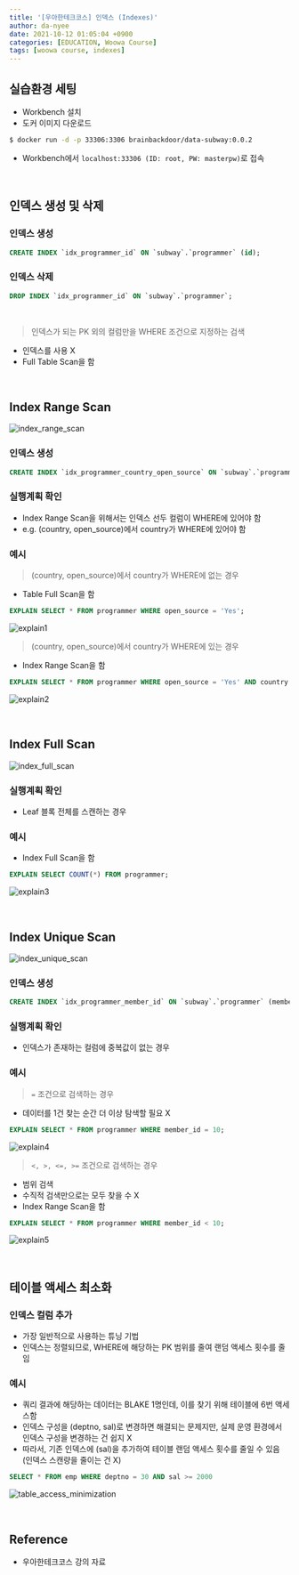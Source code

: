 ```yaml
---
title: '[우아한테크코스] 인덱스 (Indexes)'
author: da-nyee
date: 2021-10-12 01:05:04 +0900
categories: [EDUCATION, Woowa Course]
tags: [woowa course, indexes]
---
```


## 실습환경 세팅

- Workbench 설치
- 도커 이미지 다운로드

```bash
$ docker run -d -p 33306:3306 brainbackdoor/data-subway:0.0.2
```

- Workbench에서 `localhost:33306 (ID: root, PW: masterpw)`로 접속

<br/>

## 인덱스 생성 및 삭제

### 인덱스 생성

```sql
CREATE INDEX `idx_programmer_id` ON `subway`.`programmer` (id);
```

### 인덱스 삭제

```sql
DROP INDEX `idx_programmer_id` ON `subway`.`programmer`;
```

<br/>

> 인덱스가 되는 PK 외의 컬럼만을 WHERE 조건으로 지정하는 검색

- 인덱스를 사용 X
- Full Table Scan을 함

<br/>

## Index Range Scan

![index_range_scan](https://user-images.githubusercontent.com/50176238/136814933-b382c432-4ed2-4bc3-832f-50b30de47c7a.png)

### 인덱스 생성

```sql
CREATE INDEX `idx_programmer_country_open_source` ON `subway`.`programmer` (country, open_source);
```

### 실행계획 확인

- Index Range Scan을 위해서는 인덱스 선두 컬럼이 WHERE에 있어야 함
- e.g. (country, open_source)에서 country가 WHERE에 있어야 함

### 예시

> (country, open_source)에서 country가 WHERE에 없는 경우

- Table Full Scan을 함

```sql
EXPLAIN SELECT * FROM programmer WHERE open_source = 'Yes';
```

![explain1](https://user-images.githubusercontent.com/50176238/136820830-e15a03fc-56ac-440c-9eb4-300901d3a5d9.png)

> (country, open_source)에서 country가 WHERE에 있는 경우

- Index Range Scan을 함

```sql
EXPLAIN SELECT * FROM programmer WHERE open_source = 'Yes' AND country LIKE 'Nigeria';
```

![explain2](https://user-images.githubusercontent.com/50176238/136820967-bf6ec5fe-e04e-4f1b-ba01-2d1be27a9bcb.png)

<br/>

## Index Full Scan

![index_full_scan](https://user-images.githubusercontent.com/50176238/136815341-8e7f6913-5028-4612-a808-5140860b0234.png)

### 실행계획 확인

- Leaf 블록 전체를 스캔하는 경우

### 예시

- Index Full Scan을 함

```sql
EXPLAIN SELECT COUNT(*) FROM programmer;
```

![explain3](https://user-images.githubusercontent.com/50176238/136819581-26d02731-470f-45b5-be91-b8321d10383a.png)

<br/>

## Index Unique Scan

![index_unique_scan](https://user-images.githubusercontent.com/50176238/136815593-3f4f3f1e-5c0e-42b7-9ec0-bbfad0b820c1.png)

### 인덱스 생성

```sql
CREATE INDEX `idx_programmer_member_id` ON `subway`.`programmer` (member_id);
```

### 실행계획 확인

- 인덱스가 존재하는 컬럼에 중복값이 없는 경우

### 예시

> `=` 조건으로 검색하는 경우

- 데이터를 1건 찾는 순간 더 이상 탐색할 필요 X

```sql
EXPLAIN SELECT * FROM programmer WHERE member_id = 10;
```

![explain4](https://user-images.githubusercontent.com/50176238/136821081-4a5500fd-ab19-4ca8-a3e2-badae396e158.png)

> `<, >, <=, >=` 조건으로 검색하는 경우

- 범위 검색
- 수직적 검색만으로는 모두 찾을 수 X
- Index Range Scan을 함

```sql
EXPLAIN SELECT * FROM programmer WHERE member_id < 10;
```

![explain5](https://user-images.githubusercontent.com/50176238/136821161-dda8f079-f43e-48e1-8081-56be40d934dd.png)

<br/>

## 테이블 액세스 최소화

### 인덱스 컬럼 추가
    
- 가장 일반적으로 사용하는 튜닝 기법
- 인덱스는 정렬되므로, WHERE에 해당하는 PK 범위를 줄여 랜덤 액세스 횟수를 줄임

### 예시

- 쿼리 결과에 해당하는 데이터는 BLAKE 1명인데, 이를 찾기 위해 테이블에 6번 액세스함
- 인덱스 구성을 (deptno, sal)로 변경하면 해결되는 문제지만, 실제 운영 환경에서 인덱스 구성을 변경하는 건 쉽지 X
- 따라서, 기존 인덱스에 (sal)을 추가하여 테이블 랜덤 액세스 횟수를 줄일 수 있음 (인덱스 스캔량을 줄이는 건 X)

```sql
SELECT * FROM emp WHERE deptno = 30 AND sal >= 2000
```

![table_access_minimization](https://user-images.githubusercontent.com/50176238/136816053-65c9e5ca-aa8d-4957-a596-7a71861df91b.png)

<br/>

## Reference

- 우아한테크코스 강의 자료